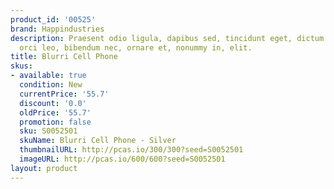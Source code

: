 ```yaml
---
product_id: '00525'
brand: Happindustries
description: Praesent odio ligula, dapibus sed, tincidunt eget, dictum ac, nibh. Praesent
  orci leo, bibendum nec, ornare et, nonummy in, elit.
title: Blurri Cell Phone
skus:
- available: true
  condition: New
  currentPrice: '55.7'
  discount: '0.0'
  oldPrice: '55.7'
  promotion: false
  sku: S0052501
  skuName: Blurri Cell Phone - Silver
  thumbnailURL: http://pcas.io/300/300?seed=S0052501
  imageURL: http://pcas.io/600/600?seed=S0052501
layout: product
---
```

